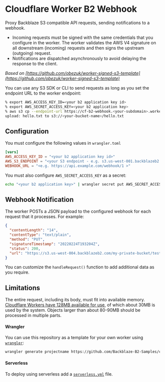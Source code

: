 # Cloudflare Worker B2 Webhook

Proxy Backblaze S3 compatible API requests, sending notifications to a webhook.

* Incoming requests must be signed with the same credentials that you configure in the worker. The worker validates the AWS V4 signature on all downstream (incoming) requests and then signs the upstream (outgoing) request.
* Notifications are dispatched asynchronously to avoid delaying the response to the client.

_Based on [https://github.com/obezuk/worker-signed-s3-template](https://github.com/obezuk/worker-signed-s3-template)_

You can use any S3 SDK or CLI to send requests as long as you set the endpoint URL to the worker endpoint:

```bash
% export AWS_ACCESS_KEY_ID=<your b2 application key id>
% export AWS_SECRET_ACCESS_KEY=<your b2 application key> 
% aws s3 cp --endpoint-url https://cf-b2-webhook.<your-subdomain>.workers.dev hello.txt s3://<your-bucket-name>/hello.txt
upload: hello.txt to s3://<your-bucket-name>/hello.txt
```

## Configuration

You must configure the following values in `wrangler.toml`

```toml
[vars]
AWS_ACCESS_KEY_ID = "<your b2 application key id>"
AWS_S3_ENDPOINT = "<your S3 endpoint - e.g. s3.us-west-001.backblazeb2.com >"
WEBHOOK_URL = "<e.g. https://api.example.com/webhook/1 >"
```

You must also configure `AWS_SECRET_ACCESS_KEY` as a secret:

```bash
echo "<your b2 application key>" | wrangler secret put AWS_SECRET_ACCESS_KEY
```

## Webhook Notification

The worker POSTs a JSON payload to the configured webhook for each request that it processes. For example:

```json
{
  "contentLength": "14",
  "contentType": "text/plain",
  "method": "PUT",
  "signatureTimestamp": "20220224T193204Z",
  "status": 200,
  "url": "https://s3.us-west-004.backblazeb2.com/my-private-bucket/tester.txt"
}
```

You can customize the `handleRequest()` function to add additional data as you require.

## Limitations

The entire request, including its body, must fit into available memory. [Cloudflare Workers have 128MB available for use](https://developers.cloudflare.com/workers/platform/limits#worker-limits), of which about 30MB is used by the system. Objects larger than about 80-90MB should be processed in multiple parts.

#### Wrangler

You can use this repository as a template for your own worker using [`wrangler`](https://github.com/cloudflare/wrangler):

```bash
wrangler generate projectname https://github.com/Backblaze-B2-Samples/cf-b2-webhook
```

#### Serverless

To deploy using serverless add a [`serverless.yml`](https://serverless.com/framework/docs/providers/cloudflare/) file.